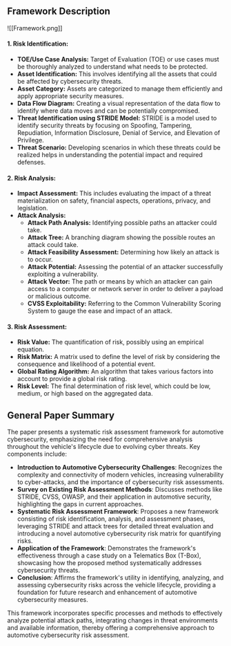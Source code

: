## Framework Description
![[Framework.png]]
#### 1. Risk Identification:
- **TOE/Use Case Analysis:** Target of Evaluation (TOE) or use cases must be thoroughly analyzed to understand what needs to be protected.
- **Asset Identification:** This involves identifying all the assets that could be affected by cybersecurity threats.
- **Asset Category:** Assets are categorized to manage them efficiently and apply appropriate security measures.
- **Data Flow Diagram:** Creating a visual representation of the data flow to identify where data moves and can be potentially compromised.
- **Threat Identification using STRIDE Model:** STRIDE is a model used to identify security threats by focusing on Spoofing, Tampering, Repudiation, Information Disclosure, Denial of Service, and Elevation of Privilege.
- **Threat Scenario:** Developing scenarios in which these threats could be realized helps in understanding the potential impact and required defenses.
#### 2. Risk Analysis:
- **Impact Assessment:** This includes evaluating the impact of a threat materialization on safety, financial aspects, operations, privacy, and legislation.
- **Attack Analysis:**
	- **Attack Path Analysis:** Identifying possible paths an attacker could take.
	- **Attack Tree:** A branching diagram showing the possible routes an attack could take.
	- **Attack Feasibility Assessment:** Determining how likely an attack is to occur.
	- **Attack Potential:** Assessing the potential of an attacker successfully exploiting a vulnerability.
	- **Attack Vector:** The path or means by which an attacker can gain access to a computer or network server in order to deliver a payload or malicious outcome.
	- **CVSS Exploitability:** Referring to the Common Vulnerability Scoring System to gauge the ease and impact of an attack.
#### 3. Risk Assessment:
- **Risk Value:** The quantification of risk, possibly using an empirical equation.
- **Risk Matrix:** A matrix used to define the level of risk by considering the consequence and likelihood of a potential event.
- **Global Rating Algorithm:** An algorithm that takes various factors into account to provide a global risk rating.
- **Risk Level:** The final determination of risk level, which could be low, medium, or high based on the aggregated data.

## General Paper Summary
The paper presents a systematic risk assessment framework for automotive cybersecurity, emphasizing the need for comprehensive analysis throughout the vehicle's lifecycle due to evolving cyber threats. Key components include:

- **Introduction to Automotive Cybersecurity Challenges**: Recognizes the complexity and connectivity of modern vehicles, increasing vulnerability to cyber-attacks, and the importance of cybersecurity risk assessments.
- **Survey on Existing Risk Assessment Methods**: Discusses methods like STRIDE, CVSS, OWASP, and their application in automotive security, highlighting the gaps in current approaches.
- **Systematic Risk Assessment Framework**: Proposes a new framework consisting of risk identification, analysis, and assessment phases, leveraging STRIDE and attack trees for detailed threat evaluation and introducing a novel automotive cybersecurity risk matrix for quantifying risks.
- **Application of the Framework**: Demonstrates the framework's effectiveness through a case study on a Telematics Box (T-Box), showcasing how the proposed method systematically addresses cybersecurity threats.
- **Conclusion**: Affirms the framework's utility in identifying, analyzing, and assessing cybersecurity risks across the vehicle lifecycle, providing a foundation for future research and enhancement of automotive cybersecurity measures.

This framework incorporates specific processes and methods to effectively analyze potential attack paths, integrating changes in threat environments and available information, thereby offering a comprehensive approach to automotive cybersecurity risk assessment.